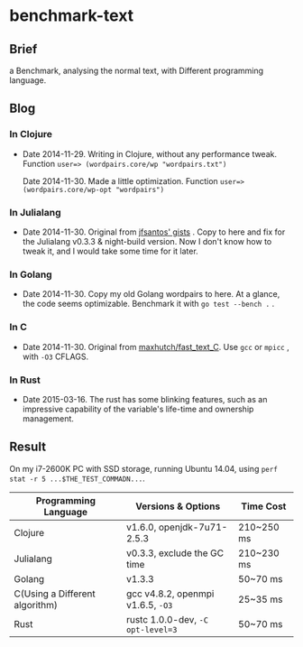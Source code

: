# benchmark-text

## Brief
a Benchmark, analysing the normal text, 
with Different programming language.

## Blog

### In Clojure
- Date 2014-11-29. Writing in Clojure, without any performance tweak. Function `user=> (wordpairs.core/wp "wordpairs.txt")`

    Date 2014-11-30. Made a little optimization. Function `user=> (wordpairs.core/wp-opt "wordpairs")`

### In Julialang
- Date 2014-11-30. Original from [jfsantos' gists](https://gist.github.com/jfsantos/8412953) . Copy to here and fix for the Julialang v0.3.3 & night-build version. Now I don't know how to tweak it, and I would take some time for it later.

### In Golang
- Date 2014-11-30. Copy my old Golang wordpairs to here. At a glance, the code seems optimizable. Benchmark it with `go test --bench .` .

### In C
- Date 2014-11-30. Original from [maxhutch/fast_text_C](https://github.com/maxhutch/fast_text_C). Use `gcc` or `mpicc` , with `-O3` CFLAGS.

### In Rust
- Date 2015-03-16. The rust has some blinking features, such as an impressive capability of the variable's life-time and ownership management.

## Result
On my i7-2600K PC with SSD storage, running Ubuntu 14.04, using `perf stat -r 5 ...$THE_TEST_COMMADN...`.

|Programming Language | Versions & Options | Time Cost |
| ------- | ------- | ------- |
|Clojure| v1.6.0, openjdk-7u71-2.5.3 | 210~250 ms |
|Julialang| v0.3.3, exclude the GC time | 210~230 ms |
|Golang | v1.3.3 | 50~70 ms |
|C(Using a Different algorithm) | gcc v4.8.2, openmpi v1.6.5, `-O3` | 25~35 ms |
|Rust | rustc 1.0.0-dev, `-C opt-level=3` | 50~70 ms |
